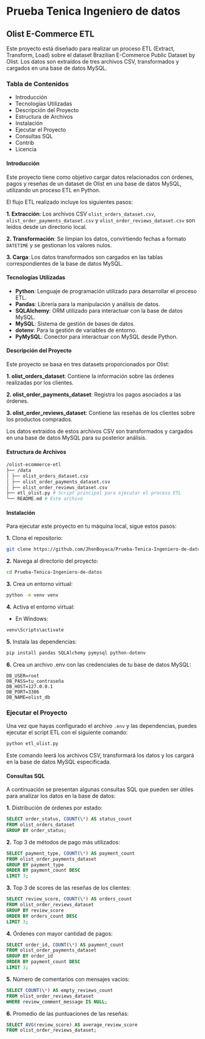 # Prueba Tenica Ingeniero de datos

## Olist E-Commerce ETL

Este proyecto está diseñado para realizar un proceso ETL (Extract, Transform, Load) sobre el dataset Brazilian E-Commerce Public Dataset by Olist. Los datos son extraídos de tres archivos CSV, transformados y cargados en una base de datos MySQL.

### Tabla de Contenidos

- Introducción
- Tecnologías Utilizadas
- Descripción del Proyecto
- Estructura de Archivos
- Instalación
- Ejecutar el Proyecto
- Consultas SQL
- Contrib
- Licencia

#### Introducción

Este proyecto tiene como objetivo cargar datos relacionados con órdenes, pagos y reseñas de un dataset de Olist en una base de datos MySQL, utilizando un proceso ETL en Python.

El flujo ETL realizado incluye los siguientes pasos:

**1. Extracción**: Los archivos CSV `olist_orders_dataset.csv`, `olist_order_payments_dataset.csv` y `olist_order_reviews_dataset.csv` son leídos desde un directorio local.

**2. Transformación**: Se limpian los datos, convirtiendo fechas a formato `DATETIME` y se gestionan los valores nulos.

**3. Carga**: Los datos transformados son cargados en las tablas correspondientes de la base de datos MySQL.

#### Tecnologías Utilizadas

- **Python**: Lenguaje de programación utilizado para desarrollar el proceso ETL.
- **Pandas**: Librería para la manipulación y análisis de datos.
- **SQLAlchemy**: ORM utilizado para interactuar con la base de datos MySQL.
- **MySQL**: Sistema de gestión de bases de datos.
- **dotenv**: Para la gestión de variables de entorno.
- **PyMySQL**: Conector para interactuar con MySQL desde Python.

#### Descripción del Proyecto

Este proyecto se basa en tres datasets proporcionados por Olist:

**1. olist_orders_dataset**: Contiene la información sobre las órdenes realizadas por los clientes.

**2. olist_order_payments_dataset**: Registra los pagos asociados a las órdenes.

**3. olist_order_reviews_dataset**: Contiene las reseñas de los clientes sobre los productos comprados.

Los datos extraídos de estos archivos CSV son transformados y cargados en una base de datos MySQL para su posterior análisis.

#### Estructura de Archivos

```bash
/olist-ecommerce-etl
├── /data
│ ├── olist_orders_dataset.csv
│ ├── olist_order_payments_dataset.csv
│ ├── olist_order_reviews_dataset.csv
├── etl_olist.py # Script principal para ejecutar el proceso ETL
└── README.md # Este archivo
```

#### Instalación

Para ejecutar este proyecto en tu máquina local, sigue estos pasos:

**1.** Clona el repositorio:

```bash
git clone https://github.com/JhonBoyaca/Prueba-Tenica-Ingeniero-de-datos.git
```

**2.** Navega al directorio del proyecto:

```bash
cd Prueba-Tenica-Ingeniero-de-datos
```

**3.** Crea un entorno virtual:

```bash
python -m venv venv
```

**4.** Activa el entorno virtual:

- En Windows:

```bash
venv\Scripts\activate
```

**5.** Instala las dependencias:

```bash
pip install pandas SQLAlchemy pymysql python-dotenv
```

**6.** Crea un archivo .env con las credenciales de tu base de datos MySQL:

```text
DB_USER=root
DB_PASS=tu_contraseña
DB_HOST=127.0.0.1
DB_PORT=3306
DB_NAME=olist_db
```

### Ejecutar el Proyecto

Una vez que hayas configurado el archivo `.env` y las dependencias, puedes ejecutar el script ETL con el siguiente comando:

```bash
python etl_olist.py
```

Este comando leerá los archivos CSV, transformará los datos y los cargará en la base de datos MySQL especificada.

#### Consultas SQL

A continuación se presentan algunas consultas SQL que pueden ser útiles para analizar los datos en la base de datos:

**1.** Distribución de órdenes por estado:

```sql
SELECT order_status, COUNT(\*) AS status_count
FROM olist_orders_dataset
GROUP BY order_status;
```

**2.** Top 3 de métodos de pago más utilizados:

```sql
SELECT payment_type, COUNT(\*) AS payment_count
FROM olist_order_payments_dataset
GROUP BY payment_type
ORDER BY payment_count DESC
LIMIT 3;
```

**3.** Top 3 de scores de las reseñas de los clientes:

```sql
SELECT review_score, COUNT(\*) AS orders_count
FROM olist_order_reviews_dataset
GROUP BY review_score
ORDER BY orders_count DESC
LIMIT 3;
```

**4.** Órdenes con mayor cantidad de pagos:

```sql
SELECT order_id, COUNT(\*) AS payment_count
FROM olist_order_payments_dataset
GROUP BY order_id
ORDER BY payment_count DESC
LIMIT 3;
```

**5.** Número de comentarios con mensajes vacíos:

```sql
SELECT COUNT(\*) AS empty_reviews_count
FROM olist_order_reviews_dataset
WHERE review_comment_message IS NULL;
```

**6.** Promedio de las puntuaciones de las reseñas:

```sql
SELECT AVG(review_score) AS average_review_score
FROM olist_order_reviews_dataset;
```
